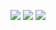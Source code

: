 ![](http://github-profile-summary-cards.vercel.app/api/cards/profile-details?username=taehyeong224&theme=dracula)
![](http://github-profile-summary-cards.vercel.app/api/cards/repos-per-language?username=taehyeong224&theme=dracula)
![](http://github-profile-summary-cards.vercel.app/api/cards/most-commit-language?username=taehyeong224&theme=dracula)
